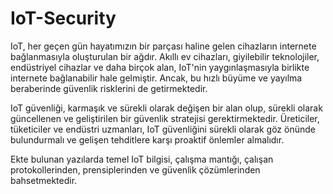 # IoT-Security

IoT, her geçen gün hayatımızın bir parçası haline gelen cihazların internete bağlanmasıyla oluşturulan bir ağdır. Akıllı ev cihazları, giyilebilir teknolojiler, endüstriyel cihazlar ve daha birçok alan, IoT'nin yaygınlaşmasıyla birlikte internete bağlanabilir hale gelmiştir. Ancak, bu hızlı büyüme ve yayılma beraberinde güvenlik risklerini de getirmektedir.

IoT güvenliği, karmaşık ve sürekli olarak değişen bir alan olup, sürekli olarak güncellenen ve geliştirilen bir güvenlik stratejisi gerektirmektedir.
Üreticiler, tüketiciler ve endüstri uzmanları, IoT güvenliğini sürekli olarak göz önünde bulundurmalı ve gelişen tehditlere karşı proaktif önlemler almalıdır.

Ekte bulunan yazılarda temel IoT bilgisi, çalışma mantığı, çalışan protokollerinden, prensiplerinden ve güvenlik çözümlerinden bahsetmektedir.
